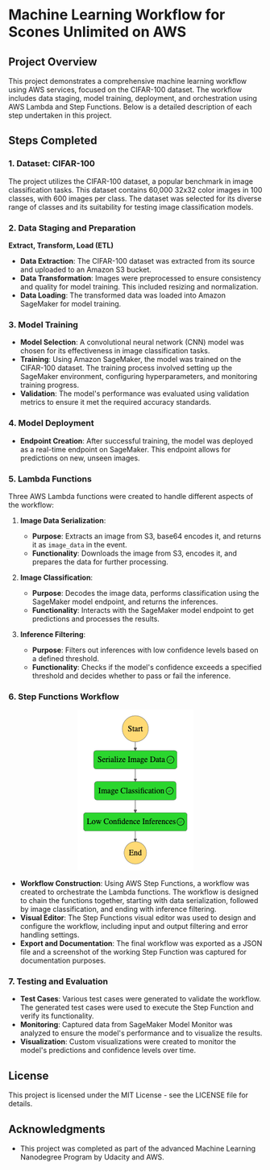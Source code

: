 # Machine Learning Workflow for Scones Unlimited on AWS

## Project Overview

This project demonstrates a comprehensive machine learning workflow using AWS services, focused on the CIFAR-100 dataset. The workflow includes data staging, model training, deployment, and orchestration using AWS Lambda and Step Functions. Below is a detailed description of each step undertaken in this project.

## Steps Completed

### 1. Dataset: CIFAR-100

The project utilizes the CIFAR-100 dataset, a popular benchmark in image classification tasks. This dataset contains 60,000 32x32 color images in 100 classes, with 600 images per class. The dataset was selected for its diverse range of classes and its suitability for testing image classification models.

### 2. Data Staging and Preparation

**Extract, Transform, Load (ETL)**

- **Data Extraction**: The CIFAR-100 dataset was extracted from its source and uploaded to an Amazon S3 bucket.
- **Data Transformation**: Images were preprocessed to ensure consistency and quality for model training. This included resizing and normalization.
- **Data Loading**: The transformed data was loaded into Amazon SageMaker for model training.

### 3. Model Training

- **Model Selection**: A convolutional neural network (CNN) model was chosen for its effectiveness in image classification tasks.
- **Training**: Using Amazon SageMaker, the model was trained on the CIFAR-100 dataset. The training process involved setting up the SageMaker environment, configuring hyperparameters, and monitoring training progress.
- **Validation**: The model's performance was evaluated using validation metrics to ensure it met the required accuracy standards.

### 4. Model Deployment

- **Endpoint Creation**: After successful training, the model was deployed as a real-time endpoint on SageMaker. This endpoint allows for predictions on new, unseen images.

### 5. Lambda Functions

Three AWS Lambda functions were created to handle different aspects of the workflow:

1. **Image Data Serialization**:
   - **Purpose**: Extracts an image from S3, base64 encodes it, and returns it as `image_data` in the event.
   - **Functionality**: Downloads the image from S3, encodes it, and prepares the data for further processing.

2. **Image Classification**:
   - **Purpose**: Decodes the image data, performs classification using the SageMaker model endpoint, and returns the inferences.
   - **Functionality**: Interacts with the SageMaker model endpoint to get predictions and processes the results.

3. **Inference Filtering**:
   - **Purpose**: Filters out inferences with low confidence levels based on a defined threshold.
   - **Functionality**: Checks if the model's confidence exceeds a specified threshold and decides whether to pass or fail the inference.

### 6. Step Functions Workflow

<p align="center">
  <img src="images/stepfunctions_graph.png" alt="Step Functions Workflow"/>
</p>

- **Workflow Construction**: Using AWS Step Functions, a workflow was created to orchestrate the Lambda functions. The workflow is designed to chain the functions together, starting with data serialization, followed by image classification, and ending with inference filtering.
- **Visual Editor**: The Step Functions visual editor was used to design and configure the workflow, including input and output filtering and error handling settings.
- **Export and Documentation**: The final workflow was exported as a JSON file and a screenshot of the working Step Function was captured for documentation purposes.

### 7. Testing and Evaluation

- **Test Cases**: Various test cases were generated to validate the workflow. The generated test cases were used to execute the Step Function and verify its functionality.
- **Monitoring**: Captured data from SageMaker Model Monitor was analyzed to ensure the model's performance and to visualize the results.
- **Visualization**: Custom visualizations were created to monitor the model's predictions and confidence levels over time.

## License

This project is licensed under the MIT License - see the LICENSE file for details.

## Acknowledgments

- This project was completed as part of the advanced Machine Learning Nanodegree Program by Udacity and AWS.

